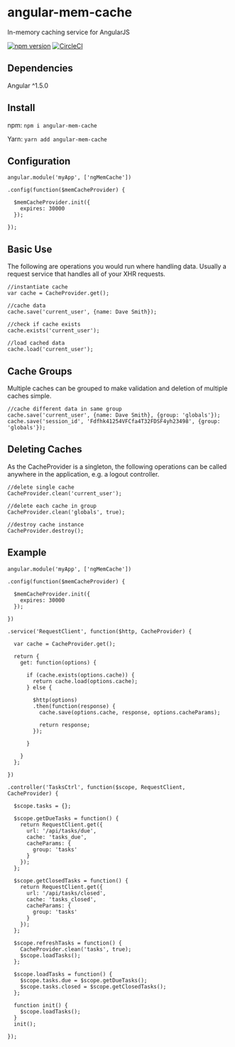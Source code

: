 # angular-mem-cache
In-memory caching service for AngularJS

[![npm version](https://badge.fury.io/js/angular-mem-cache.svg)](https://badge.fury.io/js/angular-mem-cache) [![CircleCI](https://circleci.com/gh/tobiasdotco/angular-mem-cache/tree/master.svg?style=shield&circle-token=edde34a0a62770e6e2ef5554a257e58bb951ee37)](https://circleci.com/gh/tobiasdotco/angular-mem-cache/tree/master)

## Dependencies
Angular ^1.5.0

## Install

npm: `npm i angular-mem-cache`

Yarn: `yarn add angular-mem-cache`

## Configuration

    angular.module('myApp', ['ngMemCache'])
    
    .config(function($memCacheProvider) {
    
      $memCacheProvider.init({
        expires: 30000
      });
      
    });


## Basic Use
The following are operations you would run where handling data. Usually a request service that handles all of your XHR requests.

    //instantiate cache
    var cache = CacheProvider.get();
    
    //cache data
    cache.save('current_user', {name: Dave Smith});
    
    //check if cache exists
    cache.exists('current_user');
    
    //load cached data
    cache.load('current_user');
    
    
    
## Cache Groups
Multiple caches can be grouped to make validation and deletion of multiple caches simple.

    //cache different data in same group
    cache.save('current_user', {name: Dave Smith}, {group: 'globals'});
    cache.save('session_id', 'Fdfhk41254VFCfa4T32FDSF4yh23498', {group: 'globals'});


## Deleting Caches
As the CacheProvider is a singleton, the following operations can be called anywhere in the application, e.g. a logout controller.

    //delete single cache
    CacheProvider.clean('current_user');
    
    //delete each cache in group
    CacheProvider.clean('globals', true);
    
    //destroy cache instance
    CacheProvider.destroy();


## Example

    angular.module('myApp', ['ngMemCache'])
    
    .config(function($memCacheProvider) {
    
      $memCacheProvider.init({
        expires: 30000
      });
      
    })
    
    .service('RequestClient', function($http, CacheProvider) {
    
      var cache = CacheProvider.get();
      
      return {
        get: function(options) {
        
          if (cache.exists(options.cache)) {
            return cache.load(options.cache);
          } else {
          
            $http(options)
            .then(function(response) {
              cache.save(options.cache, response, options.cacheParams);
              
              return response;
            });
            
          }
          
        }
      };
      
    })
    
    .controller('TasksCtrl', function($scope, RequestClient, CacheProvider) {
    
      $scope.tasks = {};
      
      $scope.getDueTasks = function() {
        return RequestClient.get({
          url: '/api/tasks/due',
          cache: 'tasks_due',
          cacheParams: {
            group: 'tasks'
          }
        });
      };
      
      $scope.getClosedTasks = function() {
        return RequestClient.get({
          url: '/api/tasks/closed',
          cache: 'tasks_closed',
          cacheParams: {
            group: 'tasks'
          }
        });
      };
      
      $scope.refreshTasks = function() {
        CacheProvider.clean('tasks', true);
        $scope.loadTasks();
      };
      
      $scope.loadTasks = function() {
        $scope.tasks.due = $scope.getDueTasks();
        $scope.tasks.closed = $scope.getClosedTasks();
      };
      
      function init() {
        $scope.loadTasks();
      }
      init();
      
    });
    
    

